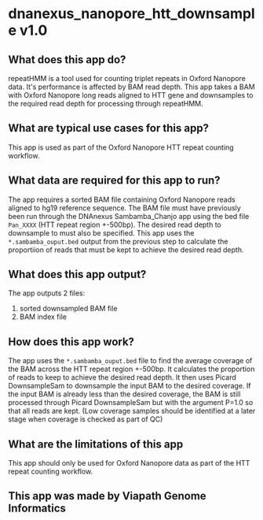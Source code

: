 # dnanexus_nanopore_htt_downsample v1.0

## What does this app do?
repeatHMM is a tool used for counting triplet repeats in Oxford Nanopore data. It's performance is affected by BAM read depth. This app takes a BAM with Oxford Nanopore long reads aligned to HTT gene and downsamples to the required read depth for processing through repeatHMM.

## What are typical use cases for this app?
This app is used as part of the Oxford Nanopore HTT repeat counting workflow.

## What data are required for this app to run?
The app requires a sorted BAM file containing Oxford Nanopore reads aligned to hg19 reference sequence. The BAM file must have previously been run through the DNAnexus Sambamba_Chanjo app using the bed file `Pan_XXXX` (HTT repeat region +-500bp). The desired read depth to downsample to must also be specified. This app uses the `*.sambamba_ouput.bed` output from the previous step to calculate the proportiion of reads that must be kept to achieve the desired read depth. 

## What does this app output?
The app outputs 2 files:
1. sorted downsampled BAM file
2. BAM index file

## How does this app work?
The app uses the `*.sambamba_ouput.bed` file to find the average coverage of the BAM across the HTT repeat region +-500bp. It calculates the proportion of reads to keep to achieve the desired read depth. It then uses Picard DownsampleSam to downsample the input BAM to the desired coverage. If the input BAM is already less than the desired coverage, the BAM is still processed through Picard DownsampleSam but with the argument P=1.0 so that all reads are kept. (Low coverage samples should be identified at a later stage when coverage is checked as part of QC) 

## What are the limitations of this app
This app should only be used for Oxford Nanopore data as part of the HTT repeat counting workflow.

## This app was made by Viapath Genome Informatics 